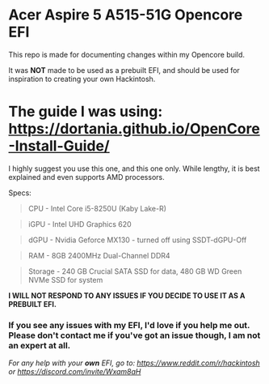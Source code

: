 # Acer Aspire 5 A515-51G Opencore EFI
This repo is made for documenting changes within my Opencore build.

It was **NOT** made to be used as a prebuilt EFI, and should be used for inspiration to creating your own Hackintosh. 

# The guide I was using: https://dortania.github.io/OpenCore-Install-Guide/

I highly suggest you use this one, and this one only. While lengthy, it is best explained and even supports AMD processors.

Specs:

> CPU - Intel Core i5-8250U (Kaby Lake-R)

> iGPU - Intel UHD Graphics 620

> dGPU - Nvidia Geforce MX130 - turned off using SSDT-dGPU-Off

> RAM - 8GB 2400MHz Dual-Channel DDR4

> Storage - 240 GB Crucial SATA SSD for data, 480 GB WD Green NVMe SSD for system

**I WILL NOT RESPOND TO ANY ISSUES IF YOU DECIDE TO USE IT AS A PREBUILT EFI.**

### If you see any issues with my EFI, I'd love if you help me out. Please don't contact me if you've got an issue though, I am not an expert at all.

*For any help with your **own** EFI, go to: https://www.reddit.com/r/hackintosh or https://discord.com/invite/Wxam8aH*
